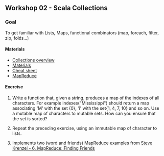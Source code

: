 ## Workshop 02 - Scala Collections ##

### Goal ###
To get familiar with Lists, Maps, functional combinators (map, foreach, filter, zip, folds...)

#### Materials ####
- [Collections overview](http://docs.scala-lang.org/overviews/collections/overview.html)
- [Materials](http://piconote-jancy.rhcloud.com/pawelwlodarski.gitbooks.io/workshops/content/ScalaKolekcje.html)
- [Cheat sheet](https://twitter.github.io/scala_school/collections.html)
- [MapReduce](http://stevekrenzel.com/finding-friends-with-mapreduce)

#### Exercise ####
1. Write a function that, given a string, produces a map of the indexes of all characters. For example indexes("Mississippi") should return a map associating 'M' with the set {0}, 'i' with the set{1, 4, 7, 10} and so on. Use a mutable map of characters to mutable sets. How can you ensure that the set is sorted?

2. Repeat the preceding exercise, using an immutable map of character to lists.

3. Implements two (word and friends) MapReduce examples from [Steve Krenzel - 6. MapReduce: Finding Friends](http://stevekrenzel.com/finding-friends-with-mapreduce)
